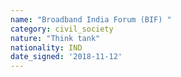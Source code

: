 ```yaml
---
name: "Broadband India Forum (BIF) "
category: civil_society
nature: "Think tank"
nationality: IND
date_signed: '2018-11-12'
---
```

    